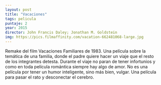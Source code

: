 ```yaml
---
layout: post
title: "Vacaciones"
tags: pelicula
puntaje: 2
year: 2015
director: John Francis Daley; Jonathan M. Goldstein
img: https://pics.filmaffinity.com/vacation-662481068-large.jpg
---
```


Remake del film Vacaciones Familiares de 1983. Una película sobre la temática de una familia, donde el padre quiere hacer un viaje que el resto de los integrantes detesta. Durante el viaje no paran de tener infortunios y como en toda película romántica siempre hay algo de amor. No es una película por tener un humor inteligente, sino más bien, vulgar.  Una película para pasar el rato y desconectar el cerebro.

